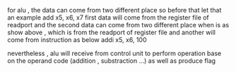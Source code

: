for alu , the data can come from two different place 
so before that let that an example 
add x5, x6, x7
first data will come from the register file of readport and the second data can come from two different place when is as show above , which is from the readport of register file 
and another will come from instruction as below 
addi x5, x6, 100

nevertheless , alu will receive from control unit to perform operation base on the operand code (addition , substraction ...)
as well as produce flag
